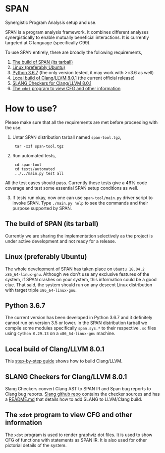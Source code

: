SPAN
====================
Synergistic Program Analysis setup and use.

SPAN is a program analysis framework.
It combines different analyses synergistically
to enable mutually beneficial interactions.
It is currently targeted at C language (specifically C99).

To use SPAN entirely, there are broadly the following requirements,

1. [The build of SPAN (its tarball)](#span-build)
2. [Linux (preferably Ubuntu)](#linux)
3. [Python 3.6.7](#python) (the only version tested, it may work with >=3.6 as well) 
4. [Local build of Clang/LLVM 8.0.1](#clangsetup) (the current official release)
5. [SLANG Checkers for Clang/LLVM 8.0.1](#slang)
6. [The `xdot` program to view CFG and other information](#xdot)

# How to use?
Please make sure that all the requirements are met before
proceeding with the use.

1. Untar SPAN distribution tarball named `span-tool.tgz`,

        tar -xzf span-tool.tgz

2. Run automated tests,

        cd span-tool
        cd tests/automated
        ../../main.py test all

  All the test cases should pass. Currently these tests give a 46%
  code coverage and test some essential SPAN setup conditions as well.

3. If tests run okay, now one can use `span-tool/main.py` driver script
   to invoke SPAN. Type `./main.py help` to see the commands and their
   purpose supported by SPAN.

<a name="span-build"></a>
## The build of SPAN (its tarball)
Currently we are sharing the implementation selectively as the project
is under active development and not ready for a release.

<a name="linux"></a>
## Linux (preferably Ubuntu)
The whole development of SPAN has taken place on
`Ubuntu 18.04.2 x86_64-linux-gnu`.
Although we don't use any exclusive features of the system,
if SPAN crashes on your system, this information could be a good clue.
That said, the system should run on any descent Linux distribution
with target triple `x86_64-linux-gnu`.

<a name="python"></a>
## Python 3.6.7
The current version has been developed in Python 3.6.7 and it
definitely cannot run on version 3.5 or lower.
In the SPAN distribution tarball we compile some
modules specifically `span.sys.*` to their respective `.so`
files using `Cython 0.29.13` on a `x86_64-linux-gnu` machine.

<a name="clangsetup"></a>
## Local build of Clang/LLVM 8.0.1
This [step-by-step guide][1] shows how to build Clang/LLVM.

<a name="slang"></a>
## SLANG Checkers for Clang/LLVM 8.0.1
Slang Checkers convert Clang AST to SPAN IR and
Span bug reports to Clang bug reports.
[Slang github repo][2] contains the checker sources and
has a [README.md][3] that details how to add SLANG to
LLVM/Clang build.

<a name="xdot"></a>
## The `xdot` program to view CFG and other information
The `xdot` program is used to render graphviz dot files.
It is used to show CFG of functions
with statements as SPAN IR. It is also used for other
pictorial details of the system.

[1]: http://adhuliya.pythonanywhere.com/compilers/llvm/get_started.html
[2]: https://github.com/adhuliya/SLANG
[3]: https://github.com/adhuliya/SLANG/blob/master/README.md

